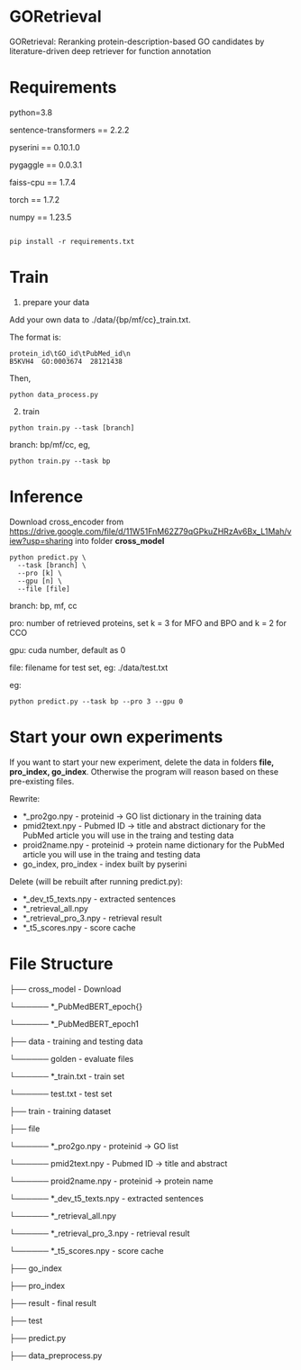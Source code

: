 # GORetrieval

GORetrieval: Reranking protein-description-based GO candidates by literature-driven deep retriever for function annotation

# Requirements

python=3.8

sentence-transformers == 2.2.2

pyserini == 0.10.1.0

pygaggle == 0.0.3.1

faiss-cpu == 1.7.4

torch == 1.7.2

numpy == 1.23.5

```

pip install -r requirements.txt

```

# Train

1. prepare your data

Add your own data to ./data/{bp/mf/cc}_train.txt.

The format is:

```
protein_id\tGO_id\tPubMed_id\n
B5KVH4	GO:0003674	28121438
```

Then,

```
python data_process.py
```

2. train

```
python train.py --task [branch]
```

branch: bp/mf/cc, eg,

```
python train.py --task bp
```

# Inference

Download cross_encoder from https://drive.google.com/file/d/11W51FnM62Z79qGPkuZHRzAv6Bx_L1Mah/view?usp=sharing into folder **cross_model**

```
python predict.py \
  --task [branch] \
  --pro [k] \
  --gpu [n] \
  --file [file]
```

branch: bp, mf, cc

pro: number of retrieved proteins, set k = 3 for MFO and BPO and k = 2 for CCO 

gpu: cuda number, default as 0

file: filename for test set, eg: ./data/test.txt

eg:
```
python predict.py --task bp --pro 3 --gpu 0
```

# Start your own experiments

If you want to start your new experiment, delete the data in folders **file, pro_index, go_index**. Otherwise the program will reason based on these pre-existing files.

Rewrite:

- *_pro2go.npy - proteinid -> GO list dictionary in the training data
- pmid2text.npy - Pubmed ID -> title and abstract dictionary for the PubMed article you will use in the traing and testing data
- proid2name.npy - proteinid -> protein name dictionary for the PubMed article you will use in the traing and testing data
- go_index, pro_index - index built by pyserini

Delete (will be rebuilt after running predict.py):

- *_dev_t5_texts.npy - extracted sentences
- *_retrieval_all.npy
- *_retrieval_pro_3.npy - retrieval result
- *_t5_scores.npy - score cache

# File Structure

├── cross_model - Download

└────── *_PubMedBERT_epoch{}

└────── *_PubMedBERT_epoch1

├── data - training and testing data

└────── golden - evaluate files

└────── *_train.txt - train set

└────── test.txt - test set

├── train - training dataset

├── file

└────── *_pro2go.npy - proteinid -> GO list

└────── pmid2text.npy - Pubmed ID -> title and abstract 

└────── proid2name.npy - proteinid -> protein name


└────── *_dev_t5_texts.npy - extracted sentences

└────── *_retrieval_all.npy

└────── *_retrieval_pro_3.npy - retrieval result

└────── *_t5_scores.npy - score cache


├── go_index

├── pro_index

├── result - final result

├── test

├── predict.py

├── data_preprocess.py
